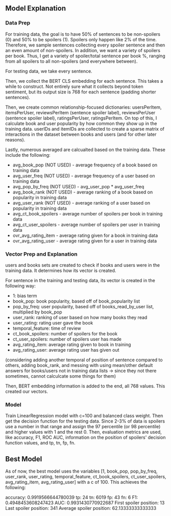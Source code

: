 ## Model Explanation

### Data Prep
For training data, the goal is to have 50% of sentences to be non-spoilers (0) and 50% to be spoilers (1). Spoilers only happen like 2% of the time. Therefore, we sample sentences collecting every spoiler sentence and then an even amount of non-spoilers. In addition, we want a variety of spoilers per book. Thus, I get a variety of spoiler/total sentence per book %, ranging from all spoilers to all non-spoilers (and everywhere between).

For testing data, we take every sentence.

Then, we collect the BERT CLS embedding for each sentence. This takes a while to construct. Not entirely sure what it collects beyond token sentiment, but its output size is 768 for each sentence (padding shorter sentences).

Then, we create common relationship-focused dictionaries: usersPerItem, itemsPerUser, reviewsPerItem (sentence spoiler label), reviewsPerUser (sentence spoiler label), ratingsPerUser, ratingsPerItem. On top of this, I calculate book and user popularity by how common they show up in the training data. userIDs and itemIDs are collected to create a sparse matrix of interactions in the dataset between books and users (and for other later reasons).
                                                                                                                                                                                                                                                                                                                                                                                                                                  
Lastly, numerous averaged are calcualted based on the training data. These include the following:
                                                                                                                                                                                                                                                                                                                                                                                                                                  
- avg_book_pop (NOT USED) - average frequency of a book based on training data
- avg_user_freq (NOT USED) - average frequency of a user based on training data
- avg_pop_by_freq (NOT USED) - avg_user_pop * avg_user_freq
- avg_book_rank (NOT USED) - average ranking of a book based on popularity in training data
- avg_user_rank (NOT USED)  - average ranking of a user based on popularity in training data
- avg_ct_book_spoilers - average number of spoilers per book in training data
- avg_ct_user_spoilers - average number of spoilers per user in training data
- ovr_avg_rating_item - average rating given for a book in training data
- ovr_avg_rating_user - average rating given for a user in training data
                                                                                                                                                                                                                                                                                                                                                                                                                                  
 ### Vector Prep and Explanation   
                                                                                                                                                                                                                                                                                                                                                                                                                                  
users and books sets are created to check if books and users were in the training data. It determines how its vector is created.                                                                                                                                                                                                                                                                                                                                                                                                                                   

For sentence in the training and testing data, its vector is created in the following way:

- 1: bias term                                                                                                                                                                                                                                                                                                                                                                                                                                 
- book_pop: book popularity, based off of book_popularity list
- pop_by_freq: user popularity, based off of books_read_by_user list, multiplied by book_pop
- user_rank: ranking of user based on how many books they read
- user_rating: rating user gave the book
- temporal_feature: time of review 
- ct_book_spoilers: number of spoilers for the book
- ct_user_spoilers: number of spoilers user has made
- avg_rating_item: average rating given to book in training
- avg_rating_user: average rating user has given out                                                                                                                                                                                                                                                                                                                                                                                                                             
                                                                                                                                                                                                                                                                                                                                                                                                                                  
(considering adding another temporal of position of sentence compared to others, adding book_rank, and messing with using mean/other default answers for books/users not in training data lists -> since they not there sometimes, cannot calculcate some things for them)

Then, BERT embedding information is added to the end, all 768 values. This created our vectors.


### Model

Train LinearRegression model with c=100 and balanced class weight. Then get the decision function for the testing data. Since 2-3% of data is spoilers use a number in that range and assign the 97 percentile (or 98 percentile) and higher values with 1 and the rest 0. Then, evaluation metrics are used, like accuracy, F1, ROC AUC, information on the position of spoilers' decision function values, and tp, tn, fp, fn.

## Best Model

As of now, the best model uses the variables [1, book_pop, pop_by_freq, user_rank, user_rating, temporal_feature, ct_book_spoilers, ct_user_spoilers, avg_rating_item, avg_rating_user] with a c of 100. This achieves the following:

accuracy:  0.9919566644780039
tp:  24 tn:  6019 fp:  43 fn:  6
F1:  0.4948453608247423
AUC: 0.9931430770922687
First spoiler position:  13
Last spoiler position:  341
Average spoiler position:  62.13333333333333
                                                                                                                                                                                                                                                                                                                                                                                                                                  
                                                                                                                                                                                                                                                                                                                                                                                                                                  
